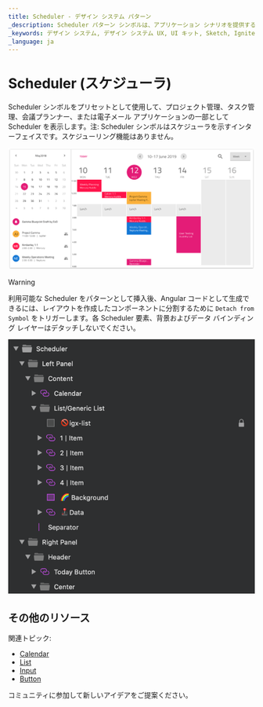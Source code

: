 ```yaml
---
title: Scheduler - デザイン システム パターン
_description: Scheduler パターン シンボルは、アプリケーション シナリオを提供するためのさまざまなコンポーネントの複雑な組み合わせです。
_keywords: デザイン システム, デザイン システム UX, UI キット, Sketch, Ignite UI for Angular, Sketch to Angular, Angular, Angular デザイン システム, Sketch から コードをエクスポート, Angular 用のデザイン キット, Sketch HTML, Sketch to HTML, Sketch UI キット
_language: ja
---
```


# Scheduler (スケジューラ)

Scheduler シンボルをプリセットとして使用して、プロジェクト管理、タスク管理、会議プランナー、または電子メール アプリケーションの一部として Scheduler を表示します。注: Scheduler シンボルはスケジューラを示すインターフェイスです。スケジューリング機能はありません。

<img class="responsive-img" src="../images/scheduler.png" srcset="../images/scheduler@2x.png 2x" />


> [!WARNING]
> 利用可能な Scheduler をパターンとして挿入後、Angular コードとして生成できるには、レイアウトを作成したコンポーネントに分割するために `Detach from Symbol` をトリガーします。各 Scheduler 要素、背景およびデータ バインディング レイヤーはデタッチしないでください。

<img class="responsive-img" src="../images/scheduler_detach.png" />

## その他のリソース

関連トピック:

- [Calendar](../components/calendar.md)
- [List](../components/list.md)
- [Input](../components/input.md)
- [Button](../components/button.md)
  <div class="divider--half"></div>

コミュニティに参加して新しいアイデアをご提案ください。


